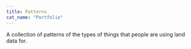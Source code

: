 ```yaml
---
title: Patterns
cat_name: "Portfolio"
---
```


A collection of patterns of the types of things that people are using land data for.